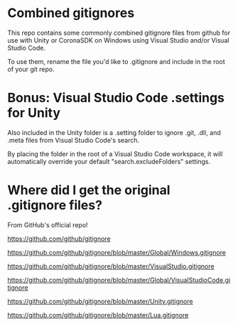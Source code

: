 # Combined gitignores

This repo contains some commonly combined gitignore files from github for use with Unity or CoronaSDK on Windows using Visual Studio and/or Visual Studio Code.

To use them, rename the file you'd like to .gitignore and include in the root of your git repo.

# Bonus: Visual Studio Code .settings for Unity

Also included in the Unity folder is a .setting folder to ignore .git, .dll, and .meta files from Visual Studio Code's search.

By placing the folder in the root of a Visual Studio Code workspace, it will automatically override your default "search.excludeFolders" settings.

# Where did I get the original .gitignore files? #

From GitHub's official repo!

https://github.com/github/gitignore

https://github.com/github/gitignore/blob/master/Global/Windows.gitignore

https://github.com/github/gitignore/blob/master/VisualStudio.gitignore

https://github.com/github/gitignore/blob/master/Global/VisualStudioCode.gitignore

https://github.com/github/gitignore/blob/master/Unity.gitignore

https://github.com/github/gitignore/blob/master/Lua.gitignore